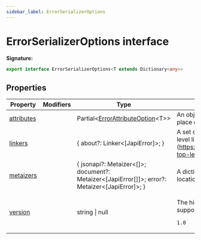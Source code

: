 ```yaml
---
sidebar_label: ErrorSerializerOptions
---
```


# ErrorSerializerOptions interface

**Signature:**

```typescript
export interface ErrorSerializerOptions<T extends Dictionary<any>>
```

## Properties

| Property                                                     | Modifiers | Type                                                                                                                     | Description                                                                                             |
| ------------------------------------------------------------ | --------- | ------------------------------------------------------------------------------------------------------------------------ | ------------------------------------------------------------------------------------------------------- |
| [attributes](./ts-japi.errorserializeroptions.attributes.md) |           | Partial&lt;[ErrorAttributeOption](./ts-japi.errorattributeoption.md)&lt;T&gt;&gt;                                        | An object of attribute names to use in place of the .                                                   |
| [linkers](./ts-japi.errorserializeroptions.linkers.md)       |           | { about?: Linker&lt;\[JapiError\]&gt;; }                                                                                 | A set of options for constructing \[top-level links\](https://jsonapi.org/format/\#document-top-level). |
| [metaizers](./ts-japi.errorserializeroptions.metaizers.md)   |           | { jsonapi?: Metaizer&lt;\[\]&gt;; document?: Metaizer&lt;\[JapiError\[\]\]&gt;; error?: Metaizer&lt;\[JapiError\]&gt;; } | A dictionary of s to use in different locations of the document.                                        |
| [version](./ts-japi.errorserializeroptions.version.md)       |           | string \| null                                                                                                           | <p>The highest JSON API version supported.</p><p> <code>1.0</code></p>                                  |
